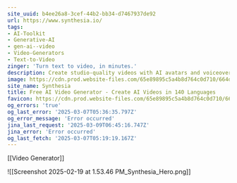 ```yaml
---
site_uuid: b4ee26a8-3cef-44b2-bb34-d7467937de92
url: https://www.synthesia.io/
tags:
- AI-Toolkit
- Generative-AI
- gen-ai--video
- Video-Generators
- Text-to-Video
zinger: 'Turn text to video, in minutes.'
description: Create studio-quality videos with AI avatars and voiceovers in 140+ languages. It’s as easy as making a slide deck.
image: https://cdn.prod.website-files.com/65e89895c5a4b8d764c0d710/664dff84b972812764843b0f_NEW_OG.gif
site_name: Synthesia
title: Free AI Video Generator - Create AI Videos in 140 Languages
favicon: https://cdn.prod.website-files.com/65e89895c5a4b8d764c0d710/664f0f482fa5a4d527d892bc_Favicon-Web-Security%201.png
og_errors: 'true'
og_last_error: '2025-03-07T05:36:35.797Z'
og_error_message: 'Error occurred'
jina_last_request: '2025-03-09T06:45:16.747Z'
jina_error: 'Error occurred'
og_last_fetch: '2025-03-07T05:19:19.167Z'
---
```

[[Video Generator]]

![[Screenshot 2025-02-19 at 1.53.46 PM_Synthesia_Hero.png]]
